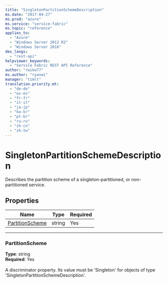 ```yaml
---
title: "SingletonPartitionSchemeDescription"
ms.date: "2017-04-27"
ms.prod: "azure"
ms.service: "service-fabric"
ms.topic: "reference"
applies_to: 
  - "Azure"
  - "Windows Server 2012 R2"
  - "Windows Server 2016"
dev_langs: 
  - "rest-api"
helpviewer_keywords: 
  - "Service Fabric REST API Reference"
author: "rwike77"
ms.author: "ryanwi"
manager: "timlt"
translation.priority.mt: 
  - "de-de"
  - "es-es"
  - "fr-fr"
  - "it-it"
  - "ja-jp"
  - "ko-kr"
  - "pt-br"
  - "ru-ru"
  - "zh-cn"
  - "zh-tw"
---
```

# SingletonPartitionSchemeDescription

Describes the partition scheme of a singleton-partitioned, or non-partitioned service.

## Properties
| Name | Type | Required |
| --- | --- | --- |
| [PartitionScheme](#partitionscheme) | string | Yes |

____
### PartitionScheme
__Type__: string <br/>
__Required__: Yes <br/>
<br/>
A discriminator property. Its value must be 'Singleton' for objects of type 'SingletonPartitionSchemeDescription'.
